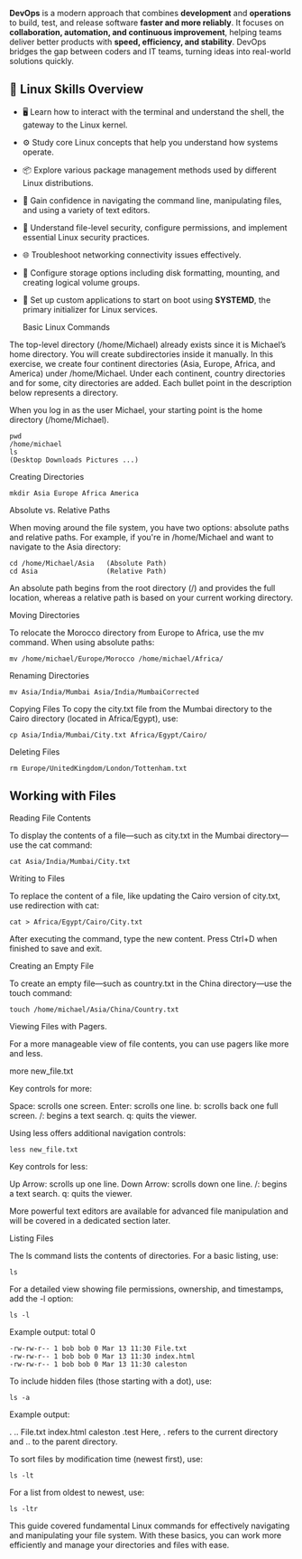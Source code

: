 **DevOps** is a modern approach that combines **development** and **operations** to build, test, and release software **faster and more reliably**. It focuses on **collaboration, automation, and continuous improvement**, helping teams deliver better products with **speed, efficiency, and stability**. DevOps bridges the gap between coders and IT teams, turning ideas into real-world solutions quickly.

## 📘 Linux Skills Overview

- 🖥️ Learn how to interact with the terminal and understand the shell, the gateway to the Linux kernel.
- ⚙️ Study core Linux concepts that help you understand how systems operate.
- 📦 Explore various package management methods used by different Linux distributions.
- 🧭 Gain confidence in navigating the command line, manipulating files, and using a variety of text editors.
- 🔐 Understand file-level security, configure permissions, and implement essential Linux security practices.
- 🌐 Troubleshoot networking connectivity issues effectively.
- 💽 Configure storage options including disk formatting, mounting, and creating logical volume groups.
- 🚀 Set up custom applications to start on boot using **SYSTEMD**, the primary initializer for Linux services.

  Basic Linux Commands

The top-level directory (/home/Michael) already exists since it is Michael’s home directory. You will create subdirectories inside it manually. In this exercise, we create four continent directories (Asia, Europe, Africa, and America) under /home/Michael. Under each continent, country directories and for some, city directories are added. Each bullet point in the description below represents a directory.

When you log in as the user Michael, your starting point is the home directory (/home/Michael). 

```
pwd
/home/michael
ls
(Desktop Downloads Pictures ...)
```

Creating Directories

```
mkdir Asia Europe Africa America
```

Absolute vs. Relative Paths

When moving around the file system, you have two options: absolute paths and relative paths. For example, if you're in /home/Michael and want to navigate to the Asia directory:

```
cd /home/Michael/Asia   (Absolute Path)
cd Asia                 (Relative Path)
```

An absolute path begins from the root directory (/) and provides the full location, whereas a relative path is based on your current working directory.

Moving Directories

To relocate the Morocco directory from Europe to Africa, use the mv command. When using absolute paths:

```
mv /home/michael/Europe/Morocco /home/michael/Africa/
```

Renaming Directories
```
mv Asia/India/Mumbai Asia/India/MumbaiCorrected
```

Copying Files
To copy the city.txt file from the Mumbai directory to the Cairo directory (located in Africa/Egypt), use:
```
cp Asia/India/Mumbai/City.txt Africa/Egypt/Cairo/
```
Deleting Files
```
rm Europe/UnitedKingdom/London/Tottenham.txt
```

## Working with Files

Reading File Contents

To display the contents of a file—such as city.txt in the Mumbai directory—use the cat command:

```
cat Asia/India/Mumbai/City.txt
```

Writing to Files

To replace the content of a file, like updating the Cairo version of city.txt, use redirection with cat:
```
cat > Africa/Egypt/Cairo/City.txt
```
After executing the command, type the new content. Press Ctrl+D when finished to save and exit.

Creating an Empty File

To create an empty file—such as country.txt in the China directory—use the touch command:
```
touch /home/michael/Asia/China/Country.txt
```

Viewing Files with Pagers.

For a more manageable view of file contents, you can use pagers like more and less.

more new_file.txt

Key controls for more:

Space: scrolls one screen.
Enter: scrolls one line.
b: scrolls back one full screen.
/: begins a text search.
q: quits the viewer.

Using less offers additional navigation controls:
```
less new_file.txt
```
Key controls for less:

Up Arrow: scrolls up one line.
Down Arrow: scrolls down one line.
/: begins a text search.
q: quits the viewer.


More powerful text editors are available for advanced file manipulation and will be covered in a dedicated section later.

Listing Files

The ls command lists the contents of directories. For a basic listing, use:
```
ls
```

For a detailed view showing file permissions, ownership, and timestamps, add the -l option:
```
ls -l
```
Example output:
total 0
```
-rw-rw-r-- 1 bob bob 0 Mar 13 11:30 File.txt
-rw-rw-r-- 1 bob bob 0 Mar 13 11:30 index.html
-rw-rw-r-- 1 bob bob 0 Mar 13 11:30 caleston
```

To include hidden files (those starting with a dot), use:
```
ls -a
```

Example output:

.  ..  File.txt  index.html  caleston  .test
Here, . refers to the current directory and .. to the parent directory.

To sort files by modification time (newest first), use:
```
ls -lt
```

For a list from oldest to newest, use:
```
ls -ltr
```

This guide covered fundamental Linux commands for effectively navigating and manipulating your file system. With these basics, you can work more efficiently and manage your directories and files with ease.






